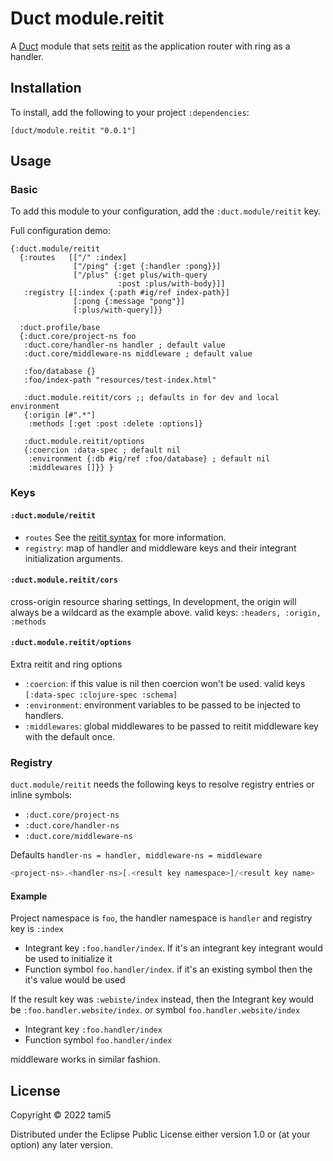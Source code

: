 # Duct module.reitit


A [Duct][] module that sets [reitit][] as the application router with ring as a handler.

[duct]: https://github.com/duct-framework/duct
[reitit]: https://github.com/metosin/reitit

## Installation

To install, add the following to your project `:dependencies`:

    [duct/module.reitit "0.0.1"]

## Usage

### Basic

To add this module to your configuration, add the `:duct.module/reitit` key.

Full configuration demo:
```edn
{:duct.module/reitit
  {:routes   [["/" :index]
              ["/ping" {:get {:handler :pong}}]
              ["/plus" {:get plus/with-query
                        :post :plus/with-body}]]
   :registry [[:index {:path #ig/ref index-path}]
              [:pong {:message "pong"}]
              [:plus/with-query]}}

  :duct.profile/base
  {:duct.core/project-ns foo
   :duct.core/handler-ns handler ; default value
   :duct.core/middleware-ns middleware ; default value

   :foo/database {}
   :foo/index-path "resources/test-index.html"

   :duct.module.reitit/cors ;; defaults in for dev and local environment
   {:origin [#".*"]
    :methods [:get :post :delete :options]}

   :duct.module.reitit/options
   {:coercion :data-spec ; default nil
    :environment {:db #ig/ref :foo/database} ; default nil
    :middlewares []}} }
```

### Keys

#### `:duct.module/reitit`
- `routes` See the [reitit syntax][] for more information.
- `registry`: map of handler and middleware keys and their integrant initialization arguments.

[reitit syntax]: https://cljdoc.org/d/metosin/reitit/0.5.5/doc/basics/route-syntax

#### `:duct.module.reitit/cors`

cross-origin resource sharing settings, In development, the origin will always
be a wildcard as the example above. valid keys: `:headers, :origin, :methods`

#### `:duct.module.reitit/options`

Extra reitit and ring options
  - `:coercion`: if this value is nil then coercion won't be used. valid keys `[:data-spec :clojure-spec :schema]`
  - `:environment`: environment variables to be passed to be injected to handlers.
  - `:middlewares`: global middlewares to be passed to reitit middleware key with the default once.

### Registry

`duct.module/reitit` needs the following keys to resolve registry entries or inline symbols:

- `:duct.core/project-ns`
- `:duct.core/handler-ns`
- `:duct.core/middleware-ns`

Defaults `handler-ns = handler, middleware-ns = middleware`

```javascript
<project-ns>.<handler-ns>[.<result key namespace>]/<result key name>
```

#### Example

Project namespace is `foo`, the handler namespace is `handler` and registry key is `:index`

- Integrant key `:foo.handler/index`. If it's an integrant key integrant would be used to initialize it
- Function symbol `foo.handler/index`. if it's an existing symbol then the it's value would be used

If the result key was `:webiste/index` instead, then the Integrant key
would be `:foo.handler.website/index`. or symbol `foo.handler.website/index`

- Integrant key `:foo.handler/index`
- Function symbol `foo.handler/index`

middleware works in similar fashion.

## License

Copyright © 2022 tami5

Distributed under the Eclipse Public License either version 1.0 or (at
your option) any later version.
